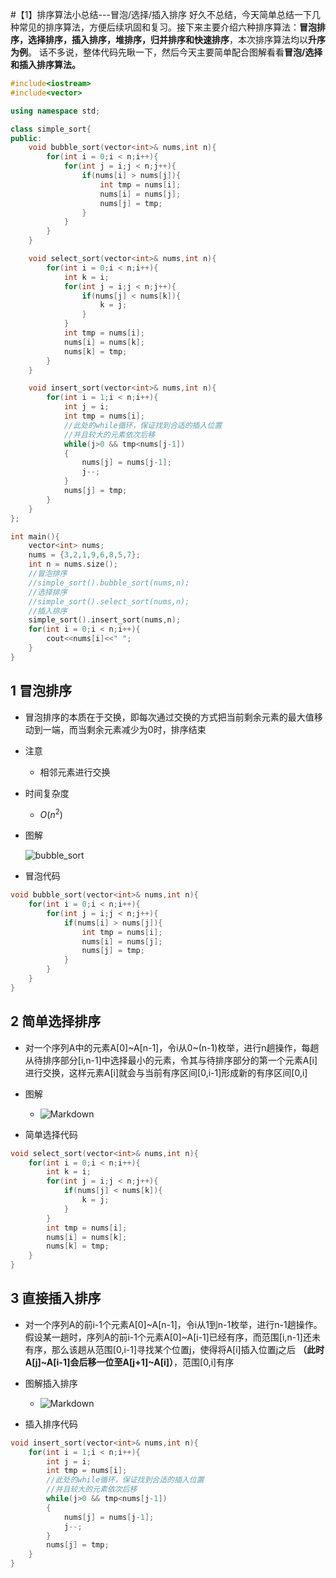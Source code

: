 #【1】排序算法小总结---冒泡/选择/插入排序
好久不总结，今天简单总结一下几种常见的排序算法，方便后续巩固和复习。接下来主要介绍六种排序算法：**冒泡排序，选择排序，插入排序，堆排序，归并排序和快速排序**，本次排序算法均以**升序为例**。
话不多说，整体代码先瞅一下，然后今天主要简单配合图解看看**冒泡/选择和插入排序算法。**
```cpp
#include<iostream>
#include<vector>

using namespace std;

class simple_sort{
public:
    void bubble_sort(vector<int>& nums,int n){
        for(int i = 0;i < n;i++){
            for(int j = i;j < n;j++){
                if(nums[i] > nums[j]){
                    int tmp = nums[i];
                    nums[i] = nums[j];
                    nums[j] = tmp;
                }
            }
        }
    }

    void select_sort(vector<int>& nums,int n){
        for(int i = 0;i < n;i++){
            int k = i;
            for(int j = i;j < n;j++){
                if(nums[j] < nums[k]){
                    k = j;
                }
            }
            int tmp = nums[i];
            nums[i] = nums[k];
            nums[k] = tmp;
        }
    }

    void insert_sort(vector<int>& nums,int n){
        for(int i = 1;i < n;i++){
            int j = i;
            int tmp = nums[i];
            //此处的while循环，保证找到合适的插入位置
            //并且较大的元素依次后移
            while(j>0 && tmp<nums[j-1])
            {
                nums[j] = nums[j-1];
                j--;
            }
            nums[j] = tmp;
        }
    }
};

int main(){
    vector<int> nums;
    nums = {3,2,1,9,6,8,5,7};
    int n = nums.size();
    //冒泡排序
    //simple_sort().bubble_sort(nums,n);
    //选择排序
    //simple_sort().select_sort(nums,n);
    //插入排序
    simple_sort().insert_sort(nums,n);
    for(int i = 0;i < n;i++){
        cout<<nums[i]<<" ";
    }
}
```

## 1 冒泡排序
- 冒泡排序的本质在于交换，即每次通过交换的方式把当前剩余元素的最大值移动到一端，而当剩余元素减少为0时，排序结束
- 注意
    - 相邻元素进行交换
- 时间复杂度
    - $O(n^2)$
- 图解
    
    ![bubble_sort](http://i2.bvimg.com/673646/ad7e3e113c9a4f7a.png)
- 冒泡代码
```cpp
void bubble_sort(vector<int>& nums,int n){
    for(int i = 0;i < n;i++){
        for(int j = i;j < n;j++){
            if(nums[i] > nums[j]){
                int tmp = nums[i];
                nums[i] = nums[j];
                nums[j] = tmp;
            }
        }
    }
}
```
## 2 简单选择排序
- 对一个序列A中的元素A[0]~A[n-1]，令i从0~(n-1)枚举，进行n趟操作，每趟从待排序部分[i,n-1]中选择最小的元素，令其与待排序部分的第一个元素A[i]进行交换，这样元素A[i]就会与当前有序区间[0,i-1]形成新的有序区间[0,i]
- 图解

    - ![Markdown](http://i2.bvimg.com/673646/ae890ec5c1abef3e.png)
- 简单选择代码
```cpp
void select_sort(vector<int>& nums,int n){
    for(int i = 0;i < n;i++){
        int k = i;
        for(int j = i;j < n;j++){
            if(nums[j] < nums[k]){
                k = j;
            }
        }
        int tmp = nums[i];
        nums[i] = nums[k];
        nums[k] = tmp;
    }
}
```
## 3 直接插入排序
- 对一个序列A的前i-1个元素A[0]~A[n-1]，令i从1到n-1枚举，进行n-1趟操作。假设某一趟时，序列A的前i-1个元素A[0]~A[i-1]已经有序，而范围[i,n-1]还未有序，那么该趟从范围[0,i-1]寻找某个位置j，使得将A[i]插入位置j之后 **（此时A[j]~A[i-1]会后移一位至A[j+1]~A[i]）**，范围[0,i]有序
- 图解插入排序

    - ![Markdown](http://i2.bvimg.com/673646/34cc43ccd8962c6e.png)
- 插入排序代码
```cpp
void insert_sort(vector<int>& nums,int n){
    for(int i = 1;i < n;i++){
        int j = i;
        int tmp = nums[i];
        //此处的while循环，保证找到合适的插入位置
        //并且较大的元素依次后移
        while(j>0 && tmp<nums[j-1])
        {
            nums[j] = nums[j-1];
            j--;
        }
        nums[j] = tmp;
    }
}
```

